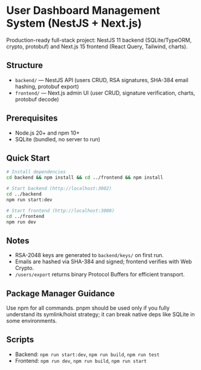 # User Dashboard Management System (NestJS + Next.js)

Production-ready full-stack project: NestJS 11 backend (SQLite/TypeORM, crypto, protobuf) and Next.js 15 frontend (React Query, Tailwind, charts).

## Structure
- `backend/` — NestJS API (users CRUD, RSA signatures, SHA-384 email hashing, protobuf export)
- `frontend/` — Next.js admin UI (user CRUD, signature verification, charts, protobuf decode)

## Prerequisites
- Node.js 20+ and npm 10+
- SQLite (bundled, no server to run)

## Quick Start
```bash
# Install dependencies
cd backend && npm install && cd ../frontend && npm install

# Start backend (http://localhost:3002)
cd ../backend
npm run start:dev

# Start frontend (http://localhost:3000)
cd ../frontend
npm run dev
```

## Notes
- RSA-2048 keys are generated to `backend/keys/` on first run.
- Emails are hashed via SHA-384 and signed; frontend verifies with Web Crypto.
- `/users/export` returns binary Protocol Buffers for efficient transport.

## Package Manager Guidance
Use npm for all commands. pnpm should be used only if you fully understand its symlink/hoist strategy; it can break native deps like SQLite in some environments.

## Scripts
- Backend: `npm run start:dev`, `npm run build`, `npm run test`
- Frontend: `npm run dev`, `npm run build`, `npm run start`

